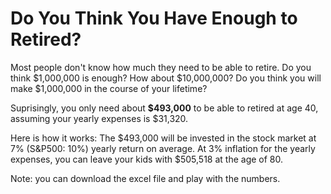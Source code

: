 # Do You Think You Have Enough to Retired?

Most people don't know how much they need to be able to retire. Do you think $1,000,000 is enough? How about $10,000,000? Do you think you will make $1,000,000 in the course of your lifetime?

Suprisingly, you only need about **$493,000** to be able to retired at age 40, assuming your yearly expenses is $31,320. 

Here is how it works:
The $493,000 will be invested in the stock market at 7% (S&P500: 10%) yearly return on average. At 3% inflation for the yearly expenses, you can leave your kids with $505,518 at the age of 80.

Note: you can download the excel file and play with the numbers.
